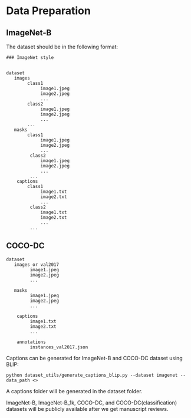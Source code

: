 # Data Preparation

## ImageNet-B
The dataset should be in the following format:

```
### ImageNet style


dataset
   images
        class1
             image1.jpeg
             image2.jpeg
             ...
        class2
             image1.jpeg
             image2.jpeg
             ...
        ...
   masks
        class1
             image1.jpeg
             image2.jpeg
             ...
         class2
             image1.jpeg
             image2.jpeg
             ...
         ...
    captions
        class1
             image1.txt
             image2.txt
             ...
         class2
             image1.txt
             image2.txt
             ...
         ...
```

## COCO-DC

```
dataset
   images or val2017       
         image1.jpeg
         image2.jpeg
         ...

   masks
         image1.jpeg
         image2.jpeg
         ...

    captions
         image1.txt
         image2.txt
         ...
    
    annotations
         instances_val2017.json

```


Captions can be generated for ImageNet-B and COCO-DC dataset using BLIP:
```
python dataset_utils/generate_captions_blip.py --dataset imagenet --data_path <>
```
A captions folder will be generated in the dataset folder.

ImageNet-B, ImageNet-B_1k, COCO-DC, and COCO-DC(classification) datasets will be publicly available after we get manuscript reviews.

